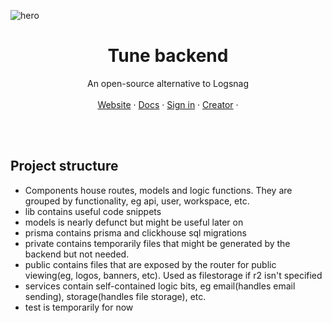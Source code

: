 ![hero](media/logo-wide.jpg)

<p align="center">
    <h1 align="center"><b>Tune backend</b></h1>
<p align="center">
    An open-source alternative to Logsnag
    <br />
    <br />
    <a href="https://tune">Website</a>
    ·
    <a href="https://tune/api">Docs</a>
    ·
    <a href="https://app.tune">Sign in</a>
    ·
    <a href="https://twitter.com/shash122tfu">Creator</a>
    ·
  </p>
  <br />
  <br />
</p>

## Project structure

- Components house routes, models and logic functions. They are grouped by functionality, eg api, user, workspace, etc.
- lib contains useful code snippets
- models is nearly defunct but might be useful later on
- prisma contains prisma and clickhouse sql migrations
- private contains temporarily files that might be generated by the backend but not needed.
- public contains files that are exposed by the router for public viewing(eg, logos, banners, etc). Used as filestorage if r2 isn't specified
- services contain self-contained logic bits, eg email(handles email sending), storage(handles file storage), etc.
- test is temporarily for now
